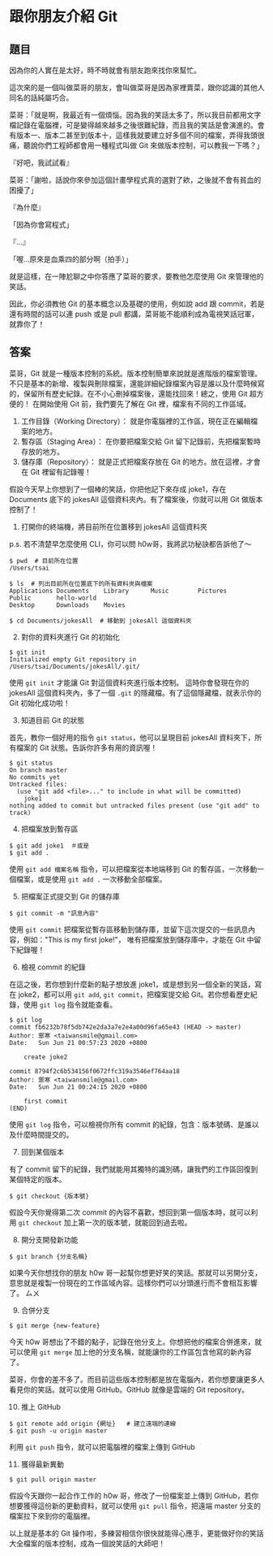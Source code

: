 # 跟你朋友介紹 Git
## 題目
因為你的人實在是太好，時不時就會有朋友跑來找你來幫忙。

這次來的是一個叫做菜哥的朋友，會叫做菜哥是因為家裡賣菜，跟你認識的其他人同名的話純屬巧合。

菜哥：「就是啊，我最近有一個煩惱。因為我的笑話太多了，所以我目前都用文字檔記錄在電腦裡，可是變得越來越多之後很難紀錄，而且我的笑話是會演進的。會有版本一、版本二甚至到版本十，這樣我就要建立好多個不同的檔案，弄得我頭很痛，聽說你們工程師都會用一種程式叫做 Git 來做版本控制，可以教我一下嗎？」

『好吧，我試試看』

菜哥：「謝啦，話說你來參加這個計畫學程式真的選對了欸，之後就不會有貧血的困擾了」

『為什麼』

「因為你會寫程式」

『...』

「喔...原來是血乘四的部分啊（拍手）」

就是這樣，在一陣尬聊之中你答應了菜哥的要求，要教他怎麼使用 Git 來管理他的笑話。

因此，你必須教他 Git 的基本概念以及基礎的使用，例如說 add 跟 commit，若是還有時間的話可以連 push 或是 pull 都講，菜哥能不能順利成為電視笑話冠軍，就靠你了！

## 答案
菜哥，Git 就是一種版本控制的系統。版本控制簡單來說就是進階版的檔案管理。不只是基本的新增、複製與刪除檔案，還能詳細紀錄檔案內容是誰以及什麼時候寫的，保留所有歷史紀錄。在不小心刪掉檔案後，還能找回來！總之，使用 Git 超方便的！
在開始使用 Git 前，我們要先了解在 Git 裡，檔案有不同的工作區域。
1. 工作目錄（Working Directory）： 就是你電腦裡的工作區，現在正在編輯檔案的地方。
2. 暫存區（Staging Area）： 在你要把檔案交給 Git 留下記錄前，先把檔案暫時存放的地方。
3. 儲存庫（Repository）： 就是正式把檔案存放在 Git 的地方。放在這裡，才會在 Git 裡留有記錄喔！
   
假設今天早上你想到了一個棒的笑話，你把他記下來存成 joke1，存在 Documents 底下的 jokesAll 這個資料夾內。有了檔案後，你就可以用 Git 做版本控制了！

1. 打開你的終端機，將目前所在位置移到 jokesAll 這個資料夾

p.s. 若不清楚早怎麼使用 CLI，你可以問 h0w哥，我將武功秘訣都告訴他了～
```
$ pwd  # 目前所在位置 
/Users/tsai

$ ls  # 列出目前所在位置底下的所有資料夾與檔案
Applications Documents    Library      Music        Pictures     Public       hello-world
Desktop      Downloads    Movies

$ cd Documents/jokesAll  # 移動到 jokesAll 這個資料夾
```

2. 對你的資料夾進行 Git 的初始化
   
```
$ git init
Initialized empty Git repository in /Users/tsai/Documents/jokesAll/.git/
```
使用 `git init` 才能讓 Git 對這個資料夾進行版本控制。
這時你會發現在你的 jokesAll 這個資料夾內，多了一個 `.git` 的隱藏檔。有了這個隱藏檔，就表示你的 Git 初始化成功啦！

3. 知道目前 Git 的狀態

首先，教你一個好用的指令 `git status`，他可以呈現目前 jokesAll 資料夾下，所有檔案的 Git 狀態。告訴你許多有用的資訊喔！

```
$ git status
On branch master
No commits yet
Untracked files:
  (use "git add <file>..." to include in what will be committed)
	joke1
nothing added to commit but untracked files present (use "git add" to track)
```

4. 把檔案放到暫存區
```
$ git add joke1  ＃或是
$ git add .
```
使用 `git add 檔案名稱` 指令，可以把檔案從本地端移到 Git 的暫存區，一次移動一個檔案，或是使用 `git add .` 一次移動全部檔案。

5. 把檔案正式提交到 Git 的儲存庫
```
$ git commit -m "訊息內容"
```
使用 `git commit` 把檔案從暫存區移動到儲存庫，並留下這次提交的一些訊息內容，例如："This is my first joke!"，
唯有把檔案放到儲存庫中，才能在 Git 中留下紀錄喔！

6. 檢視 commit 的紀錄

在這之後，若你想到什麼新的點子想放進 joke1，或是想到另一個全新的笑話，寫在 joke2，都可以用 `git add`, `git commit`，把檔案提交給 Git。若你想看歷史紀錄，使用 `git log` 指令就能查看。
```
$ git log
commit fb6232b78f5db742e2da3a7e2e4a00d96fa65e43 (HEAD -> master)
Author: 禦寒 <taiwansmile@gmail.com>
Date:   Sun Jun 21 00:57:23 2020 +0800

    create joke2

commit 8794f2c6b534156f0672ffc319a3546ef764aa18
Author: 禦寒 <taiwansmile@gmail.com>
Date:   Sun Jun 21 00:24:15 2020 +0800

    first commit
(END)
```
使用 `git log` 指令，可以檢視你所有 commit 的紀錄，包含：版本號碼、是誰以及什麼時間提交的。

7. 回到某個版本

有了 commit 留下的紀錄，我們就能用其獨特的識別碼，讓我們的工作區回復到某個特定的版本。
```
$ git checkout {版本號}
```
假設今天你覺得第二次 commit 的內容不喜歡，想回到第一個版本時，就可以利用 `git checkout` 加上第一次的版本號，就能回到過去啦。

8. 開分支開發新功能

```
$ git branch {分支名稱}
```
如果今天你想找你的朋友 h0w 哥一起幫你想更好笑的笑話。那就可以另開分支，意思就是複製一份現在的工作區域內容。這樣你們可以分頭進行而不會相互影響了。                                                                                                         ㄙㄨ

9. 合併分支

```
$ git merge {new-feature}
```

今天 h0w 哥想出了不錯的點子，記錄在他分支上。你想把他的檔案合併進來，就可以使用 `git merge` 加上他的分支名稱，就能讓你的工作區包含他寫的新內容了。

菜哥，你會的差不多了。而目前這些版本控制都是放在電腦內，若你想要讓更多人看見你的笑話。就可以使用 GitHub。GitHub 就像是雲端的 Git repository。

10. 推上 GitHub

```
$ git remote add origin {網址}   # 建立遠端的連線
$ git push -u origin master
```
利用 `git push` 指令，就可以把電腦裡的檔案上傳到 GitHub

11. 獲得最新異動

```
$ git pull origin master
```
假設今天跟你一起合作工作的 h0w 哥，修改了一份檔案並上傳到 GitHub，若你想要獲得這份新的更動資料，就可以使用 `git pull` 指令，把遠端 master 分支的檔案拉下來到你的電腦裡。

以上就是基本的 Git 操作啦，多練習相信你很快就能得心應手，更能做好你的笑話大全檔案的版本控制，成為一個說笑話的大師吧！

